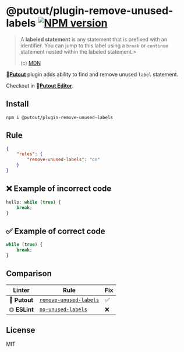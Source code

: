 # @putout/plugin-remove-unused-labels [![NPM version][NPMIMGURL]][NPMURL]

[NPMIMGURL]: https://img.shields.io/npm/v/@putout/plugin-remove-unused-labels.svg?style=flat&longCache=true
[NPMURL]: https://npmjs.org/package/@putout/plugin-remove-unused-labels "npm"

> A **labeled statement** is any statement that is prefixed with an identifier. You can jump to this label using a `break` or `continue` statement nested within the labeled statement.>
>
> (c) [MDN](https://developer.mozilla.org/en-US/docs/Web/JavaScript/Reference/Statements/label)

🐊[**Putout**](https://github.com/coderaiser/putout) plugin adds ability to find and remove unused `label` statement.

Checkout in 🐊[**Putout Editor**](https://putout.cloudcmd.io/#/gist/021bf8fa6f01bcc265cebbaa19d5dffc/1833eaee02119cf1d38974157a8d010ecaed7b33).

## Install

```
npm i @putout/plugin-remove-unused-labels
```

## Rule

```json
{
    "rules": {
        "remove-unused-labels": "on"
    }
}
```

## ❌ Example of incorrect code

```js
hello: while (true) {
    break;
}
```

## ✅ Example of correct code

```js
while (true) {
    break;
}
```

## Comparison

Linter | Rule | Fix
--------|-------|------------|
🐊 **Putout** | [`remove-unused-labels`](https://github.com/coderaiser/putout/tree/master/packages/plugin-remove-unused-labels#readme) | ✅
⏣ **ESLint** | [`no-unused-labels`](https://eslint.org/docs/rules/no-unused-labels) | ❌

## License

MIT
